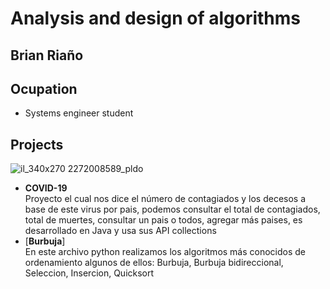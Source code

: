 # Analysis and design of algorithms
## Brian Riaño
## Ocupation
- Systems engineer student
## Projects
![il_340x270 2272008589_pldo](https://user-images.githubusercontent.com/62998301/78147606-5e0a3680-73f9-11ea-992a-0a2d93860be4.jpg)
- **COVID-19**  
Proyecto el cual nos dice el número de contagiados y los decesos a base de este virus por pais, podemos consultar el total de contagiados, total de muertes, consultar un pais o todos, agregar más paises, es desarrollado en Java y usa sus API collections  
- [**Burbuja**]  
En este archivo python realizamos los algoritmos más conocidos de ordenamiento algunos de ellos: Burbuja, Burbuja bidireccional, Seleccion, Insercion, Quicksort
  
